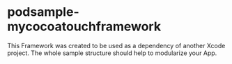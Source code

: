 # podsample-mycocoatouchframework

This Framework was created to be used as a dependency of another Xcode project.
The whole sample structure should help to modularize your App.
